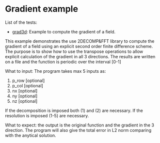 # Gradient example

List of the tests:
- [grad3d](grad3d.f90): Example to compute the gradient of a field. 

This example demonstrates the use 2DECOMP&FFT library to compute the gradient
of a field using an explicit second order finite difference scheme. 
The purpose is to show how to use the transpose operations to allow explicit calculation
of the gradient in all 3 directions. The results are written on a file and the function 
is periodic over the interval [0-1] 

What to input: The program takes max 5 inputs as: 

1. p_row [optional]
1. p_col [optional] 
1. nx    [optional]
1. ny    [optional]
1. nz    [optional]

If the decomposition is imposed both (1) and (2) are necessary. 
If the resolution is imposed (1-5) are necessary.

What to expect: the output is the original function and the gradient in the 3 direction. 
                The program will also give the total error in L2 norm comparing with the anytical solution. 
